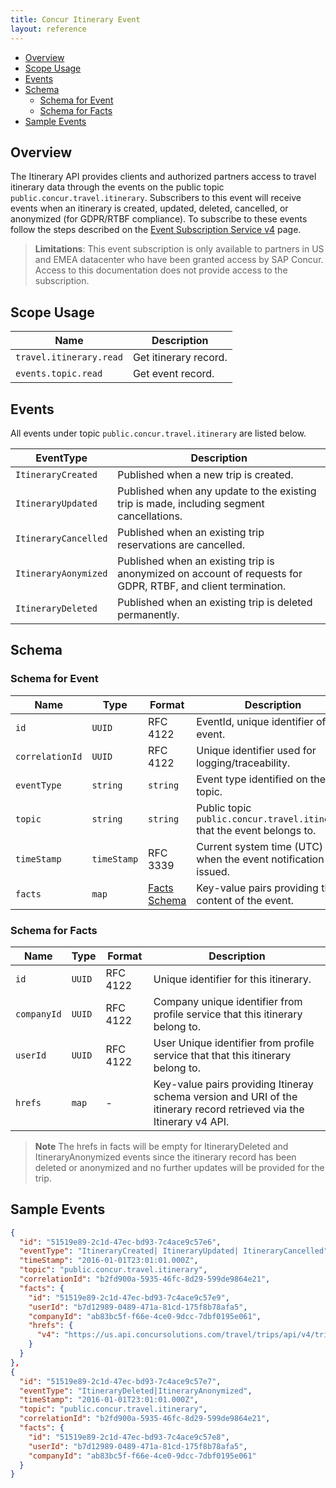 ```yaml
---
title: Concur Itinerary Event
layout: reference
---
```


* [Overview](#overview)
* [Scope Usage](#scope-usage)
* [Events](#events)
* [Schema](#schema)
  * [Schema for Event](#schema-event)
  * [Schema for Facts](#schema-facts)
* [Sample Events](#sample-events)

## <a name="overview"></a>Overview

The Itinerary API provides clients and authorized partners access to travel itinerary data through the events on the public topic `public.concur.travel.itinerary`. Subscribers to this event will receive events when an itinerary is created, updated, deleted, cancelled, or anonymized (for GDPR/RTBF compliance). To subscribe to these events follow the steps described on the [Event Subscription Service v4](/api-reference/ess/v4.event-subscription.html) page.

> **Limitations**: This event subscription is only available to partners in US and EMEA datacenter who have been granted access by SAP Concur. Access to this documentation does not provide access to the subscription.

## <a name="scope-usage"></a>Scope Usage

Name|Description
---|---
`travel.itinerary.read`|Get itinerary record.
`events.topic.read`|Get event record.

## <a name="events"></a>Events

All events under topic `public.concur.travel.itinerary` are listed below.

EventType|Description
---|---
`ItineraryCreated`|Published when a new trip is created.
`ItineraryUpdated`|Published when any update to the existing trip is made, including segment cancellations.
`ItineraryCancelled`|Published when an existing trip reservations are cancelled.
`ItineraryAonymized`|Published when an existing trip is anonymized on account of requests for GDPR, RTBF, and client termination.
`ItineraryDeleted`|Published when an existing trip is deleted permanently.

## <a name="schema"></a>Schema

### <a name="schema-event"></a>Schema for Event

Name|Type|Format|Description
---|---|---|---
`id`|`UUID`|RFC 4122|EventId, unique identifier of this event.
`correlationId`|`UUID`|RFC 4122|Unique identifier used for logging/traceability.
`eventType`|`string`|`string`|Event type identified on the topic.
`topic`|`string`|`string`|Public topic `public.concur.travel.itinerary` that the event belongs to.
`timeStamp`|`timeStamp`|RFC 3339|Current system time (UTC) when the event notification is issued.
`facts`|`map`|[Facts Schema](#schema-facts)|Key-value pairs providing the content of the event.

### <a name="schema-facts"></a>Schema for Facts

Name|Type|Format|Description
---|---|---|---
`id`|`UUID`|RFC 4122| Unique identifier for this itinerary.
`companyId`|`UUID`|RFC 4122|Company unique identifier from profile service that this itinerary belong to.
`userId`|`UUID`|RFC 4122|User Unique identifier from profile service that that this itinerary belong to.
`hrefs`|`map`|-|Key-value pairs providing Itineray schema version and URI of the itinerary record retrieved via the Itinerary v4 API.

> **Note** The hrefs in facts will be empty for ItineraryDeleted and ItineraryAnonymized events since the itinerary record has been deleted or anonymized and no further updates will be provided for the trip.

## <a name="sample-events"></a>Sample Events

```json
{
  "id": "51519e89-2c1d-47ec-bd93-7c4ace9c57e6",
  "eventType": "ItineraryCreated| ItineraryUpdated| ItineraryCancelled",
  "timeStamp": "2016-01-01T23:01:01.000Z",
  "topic": "public.concur.travel.itinerary",
  "correlationId": "b2fd900a-5935-46fc-8d29-599de9864e21",
  "facts": {
    "id": "51519e89-2c1d-47ec-bd93-7c4ace9c57e9",
    "userId": "b7d12989-0489-471a-81cd-175f8b78afa5",
    "companyId": "ab83bc5f-f66e-4ce0-9dcc-7dbf0195e061",
    "hrefs": {
      "v4": "https://us.api.concursolutions.com/travel/trips/api/v4/trip/51519e89-2c1d-47ec-bd93-7c4ace9c57e6"
    }
  }
},
{
  "id": "51519e89-2c1d-47ec-bd93-7c4ace9c57e7",
  "eventType": "ItineraryDeleted|ItineraryAnonymized",
  "timeStamp": "2016-01-01T23:01:01.000Z",
  "topic": "public.concur.travel.itinerary",
  "correlationId": "b2fd900a-5935-46fc-8d29-599de9864e21",
  "facts": {
    "id": "51519e89-2c1d-47ec-bd93-7c4ace9c57e8",
    "userId": "b7d12989-0489-471a-81cd-175f8b78afa5",
    "companyId": "ab83bc5f-f66e-4ce0-9dcc-7dbf0195e061"
  }
}

```
